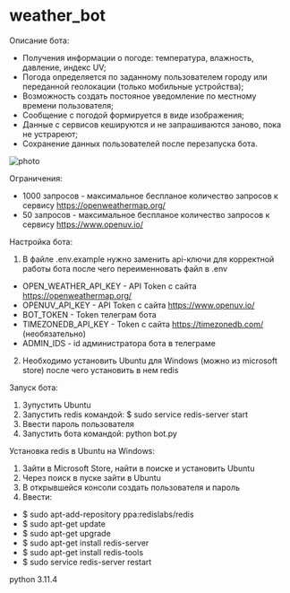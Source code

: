 # weather_bot

Описание бота:

- Получения информации о погоде: температура, влажность, давление, индекс UV;
- Погода определяется по заданному пользователем городу или переданной геолокации (только мобильные устройства);
- Возможность создать постояное уведомление по местному времени пользователя;
- Сообщение с погодой формируется в виде изображения;
- Данные с сервисов кешируются и не запрашиваются заново, пока не устрареют;
- Сохранение данных пользователей после перезапуска бота.

![photo](https://github.com/alexlarin112/weather_bot/assets/109760128/e5a70f59-507f-4354-8e6c-7c07d56196ff)

Ограничения:
- 1000 запросов - максимальное беспланое количество запросов к сервису https://openweathermap.org/
- 50 запросов - максимальное беспланое количество запросов к сервису https://www.openuv.io/ 

Настройка бота: 

1) В файле .env.example нужно заменить api-ключи для корректной работы бота после чего переименновать файл в .env
- OPEN_WEATHER_API_KEY - API Token с сайта https://openweathermap.org/
- OPENUV_API_KEY - API Token с сайта https://www.openuv.io/
- BOT_TOKEN - Token телеграм бота 
- TIMEZONEDB_API_KEY - Token с сайта https://timezonedb.com/ (необязательно)
- ADMIN_IDS - id администратора бота в телеграме 

2) Необходимо установить Ubuntu для Windows (можно из microsoft store) после чего установить в нем redis

Запуск бота: 

1) Зупустить Ubuntu
2) Запустить redis командой: $ sudo service redis-server start
3) Ввести пароль пользователя
4) Запустить бота командой: python bot.py

Установка redis в Ubuntu на Windows:

1) Зайти в Microsoft Store, найти в поиске и установить Ubuntu
2) Через поиск в пуске зайти в Ubuntu
3) В открывшейся консоли создать пользователя и пароль   
4) Ввести:
- $ sudo apt-add-repository ppa:redislabs/redis
- $ sudo apt-get update
- $ sudo apt-get upgrade
- $ sudo apt-get install redis-server
- $ sudo apt-get install redis-tools
- $ sudo service redis-server restart


python 3.11.4
